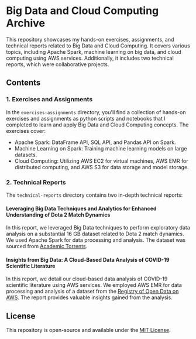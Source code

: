 # Big Data and Cloud Computing Archive

This repository showcases my hands-on exercises, assignments, and technical reports related to Big Data and Cloud Computing. It covers various topics, including Apache Spark, machine learning on big data, and cloud computing using AWS services. Additionally, it includes two technical reports, which were collaborative projects.

## Contents

### 1. Exercises and Assignments

In the `exercises-assignments` directory, you'll find a collection of hands-on exercises and assignments as python scripts and notebooks that I completed to learn and apply Big Data and Cloud Computing concepts. The exercises cover:

- Apache Spark: DataFrame API, SQL API, and Pandas API on Spark.
- Machine Learning on Spark: Training machine learning models on large datasets.
- Cloud Computing: Utilizing AWS EC2 for virtual machines, AWS EMR for distributed computing, and AWS S3 for data storage and model storage.

### 2. Technical Reports

The `technical-reports` directory contains two in-depth technical reports:

#### Leveraging Big Data Techniques and Analytics for Enhanced Understanding of Dota 2 Match Dynamics

In this report, we leveraged Big Data techniques to perform exploratory data analysis on a substantial 16 GB dataset related to Dota 2 match dynamics. We used Apache Spark for data processing and analysis. The dataset was sourced from [Academic Torrents](https://academictorrents.com/collection/opendota-formerly-yasp-data-dumps).

#### Insights from Big Data: A Cloud-Based Data Analysis of COVID-19 Scientific Literature

In this report, we detail our cloud-based data analysis of COVID-19 scientific literature using AWS services. We employed AWS EMR for data processing and analysis of a dataset from the [Registry of Open Data on AWS](https://registry.opendata.aws/cord-19/). The report provides valuable insights gained from the analysis.

## License

This repository is open-source and available under the [MIT License](LICENSE).
